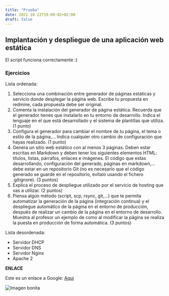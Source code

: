 ```yaml
---
title: "Prueba"
date: 2021-10-22T19:09:02+02:00
draft: false
---
```


## Implantación y despliegue de una aplicación web estática

El script funciona correctamente :)

### Ejercicios

Lista ordenada:

1. Selecciona una combinación entre generador de páginas estáticas y servicio donde desplegar la página web. Escribe tu propuesta en redmine, cada propuesta debe ser original.
2. Comenta la instalación del generador de página estática. Recuerda que el generador tienes que instalarlo en tu entorno de desarrollo. Indica el lenguaje en el que está desarrollado y el sistema de plantillas que utiliza. (1 punto)
3. Configura el generador para cambiar el nombre de tu página, el tema o estilo de la página,… Indica cualquier otro cambio de configuración que hayas realizado. (1 punto)
4. Genera un sitio web estático con al menos 3 páginas. Deben estar escritas en Markdown y deben tener los siguientes elementos HTML: títulos, listas, párrafos, enlaces e imágenes. El código que estas desarrollando, configuración del generado, páginas en markdown,… debe estar en un repositorio Git (no es necesario que el código generado se guarde en el repositorio, evítalo usando el fichero .gitignore). (3 puntos)
5. Explica el proceso de despliegue utilizado por el servicio de hosting que vas a utilizar. (2 puntos)
6. Piensa algún método (script, scp, rsync, git,…) que te permita automatizar la generación de la página (integración continua) y el despliegue automático de la página en el entorno de producción, después de realizar un cambio de la página en el entorno de desarrollo. Muestra al profesor un ejemplo de como al modificar la página se realiza la puesta en producción de forma automática. (3 puntos)

Lista desordenada:

* Servidor DHCP
* Servidor DNS
* Servidor Nginx
* Apache 2

**ENLACE**

Este es un enlace a Google:
[Aqui](https://www.google.com/)

![Imagen bonita](https://1.bp.blogspot.com/-34rZxbaSYAg/WNiaLAGKE4I/AAAAAAADQDs/18xdf6A_MVoBH54g87mmKjiaHuBkVTglwCLcB/w1200-h630-p-k-no-nu/llanura-5200x3468.jpg)
